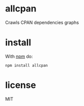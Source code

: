 # allcpan

Crawls CPAN dependencies graphs

# install

With [npm](https://npmjs.org) do:

```
npm install allcpan
```

# license

MIT

